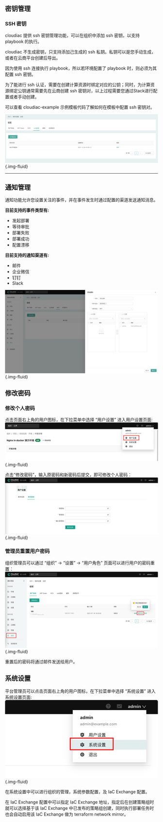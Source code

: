 ## 密钥管理

### SSH 密钥

cloudiac 提供 ssh 密钥管理功能，可以在组织中添加 ssh 密钥，以支持 playbook 的执行。

cloudiac 不生成密钥，只支持添加己生成的 ssh 私钥。私钥可以是您手动生成，或者在云商平台创建后导出。

因为使用 ssh 连接执行 playbook，所以若环境配置了 playbook 时，则必须为其配置 ssh 密钥。

为了能进行 ssh 认证，需要在创建计算资源时绑定对应的公钥；同时，为计算资源绑定公钥通常需要先在云商创建 ssh 密钥对，以上过程需要您通过Stack进行配置或者手动创建。

可以查看 cloudiac-example 示例模板代码了解如何在模板中配置 ssh 密钥对。

![image-20211223154720024](../images/WX20211224-163923@2x.png){.img-fluid}

------
## 通知管理
通知功能允许您设置关注的事件，并在事件发生时通过配置的渠道发送通知消息。

**目前支持的事件类型有:**

- 发起部署
- 等待审批
- 部署失败
- 部署成功
- 配置漂移

**目前支持的通知渠道有:**

- 邮件
- 企业微信
- 钉钉
- Slack

![image-20211223154720024](../images/WX20211224-163714@2x.png){.img-fluid}

## 修改密码
### 修改个人密码
点击页面右上角的用户图标，在下拉菜单中选择 “用户设置” 进入用户设置页面:
![picture 42](../images/fb9471ed4874e5b83aefbb4909168c413dc56c2a71ac9d643408413ada89aca9.png){.img-fluid} 

点击“修改密码”，输入原密码和新密码后提交，即可修改个人密码：
![picture 43](../images/b6563995fa38cd3b0c4441534f270e3a4e8a9d515d4030dc645def3286b03a0a.png){.img-fluid}  

### 管理员重置用户密码

组织管理员可以通过 “组织” -> “设置” -> “用户角色” 页面可以进行用户的密码重置：
![picture 44](../images/12872e0995f03eef3660c9c462b11f83e34fffef5386a7581c606ccc8e7ca38c.png){.img-fluid}  

重置后的密码将通过邮件发送给用户。

## 系统设置
平台管理员可以点击页面右上角的用户图标，在下拉菜单中选择 “系统设置” 进入系统设置页面:
![picture 45](../images/fce0ed64b5582c7668d2d19383e028581e749f6842feaa9750ac13763972592e.png){.img-fluid}  

在系统设置中可以进行组织的管理，系统参数配置，及 IaC Exchange 配置。

在 IaC Exchange 配置中可以指定 IaC Exchange 地址，指定后在创建策略组时就可以选择基于该 IaC Exchange 中已发布的策略组创建，同时执行部署任务时也会自动启用该 IaC Exchange 做为 terraform network mirror。
